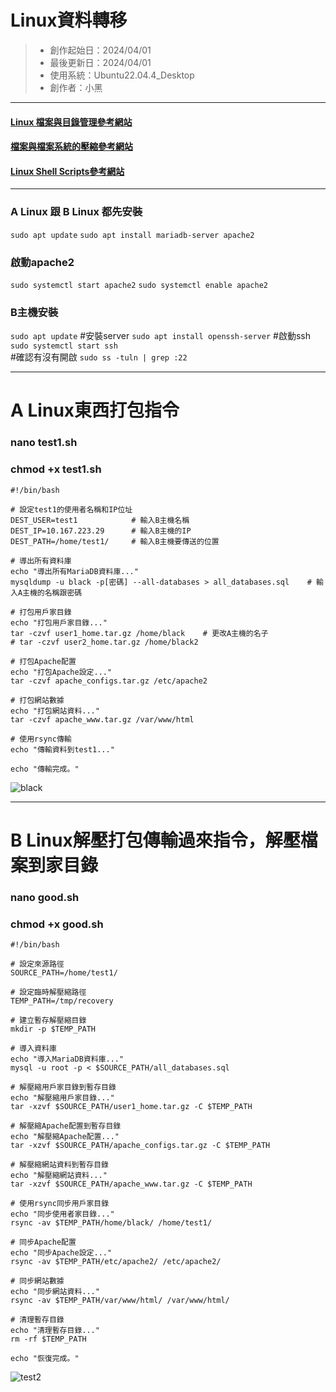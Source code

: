 # Linux資料轉移
> * 創作起始日：2024/04/01
> * 最後更新日：2024/04/01
> * 使用系統：Ubuntu22.04.4_Desktop
> * 創作者：小黑
---

#### [Linux 檔案與目錄管理參考網站](https://linux.vbird.org/linux_basic/centos7/0220filemanager.php)

#### [檔案與檔案系統的壓縮參考網站](http://old.linux.vbird.org/linux_basic/0240tarcompress.php)

#### [Linux Shell Scripts參考網站](https://linux.vbird.org/linux_basic/centos7/0340bashshell-scripts.php)

---

### A Linux 跟 B Linux 都先安裝
`sudo apt update`
`sudo apt install mariadb-server apache2`

### 啟動apache2
`sudo systemctl start apache2`
`sudo systemctl enable apache2`

### B主機安裝
`sudo apt update`
#安裝server
`sudo apt install openssh-server` 
#啟動ssh
`sudo systemctl start ssh`        
#確認有沒有開啟
`sudo ss -tuln | grep :22`        


---

# A Linux東西打包指令
### nano test1.sh
### chmod +x test1.sh
```
#!/bin/bash

# 設定test1的使用者名稱和IP位址
DEST_USER=test1            # 輸入B主機名稱
DEST_IP=10.167.223.29      # 輸入B主機的IP
DEST_PATH=/home/test1/     # 輸入B主機要傳送的位置

# 導出所有資料庫
echo "導出所有MariaDB資料庫..."
mysqldump -u black -p[密碼] --all-databases > all_databases.sql    # 輸入A主機的名稱跟密碼

# 打包用戶家目錄
echo "打包用戶家目錄..."
tar -czvf user1_home.tar.gz /home/black    # 更改A主機的名子
# tar -czvf user2_home.tar.gz /home/black2

# 打包Apache配置
echo "打包Apache設定..."
tar -czvf apache_configs.tar.gz /etc/apache2

# 打包網站數據
echo "打包網站資料..."
tar -czvf apache_www.tar.gz /var/www/html

# 使用rsync傳輸
echo "傳輸資料到test1..."

echo "傳輸完成。"
```
![black](https://hackmd.io/_uploads/HJdzZiDk0.png)

---
# B Linux解壓打包傳輸過來指令，解壓檔案到家目錄
### nano good.sh
### chmod +x good.sh

```
#!/bin/bash

# 設定來源路徑
SOURCE_PATH=/home/test1/

# 設定臨時解壓縮路徑
TEMP_PATH=/tmp/recovery

# 建立暫存解壓縮目錄
mkdir -p $TEMP_PATH

# 導入資料庫
echo "導入MariaDB資料庫..."
mysql -u root -p < $SOURCE_PATH/all_databases.sql

# 解壓縮用戶家目錄到暫存目錄
echo "解壓縮用戶家目錄..."
tar -xzvf $SOURCE_PATH/user1_home.tar.gz -C $TEMP_PATH

# 解壓縮Apache配置到暫存目錄
echo "解壓縮Apache配置..."
tar -xzvf $SOURCE_PATH/apache_configs.tar.gz -C $TEMP_PATH

# 解壓縮網站資料到暫存目錄
echo "解壓縮網站資料..."
tar -xzvf $SOURCE_PATH/apache_www.tar.gz -C $TEMP_PATH

# 使用rsync同步用戶家目錄
echo "同步使用者家目錄..."
rsync -av $TEMP_PATH/home/black/ /home/test1/

# 同步Apache配置
echo "同步Apache設定..."
rsync -av $TEMP_PATH/etc/apache2/ /etc/apache2/

# 同步網站數據
echo "同步網站資料..."
rsync -av $TEMP_PATH/var/www/html/ /var/www/html/

# 清理暫存目錄
echo "清理暫存目錄..."
rm -rf $TEMP_PATH

echo "恢復完成。"
```
![test2](https://hackmd.io/_uploads/SkNGjoDJR.png)

















